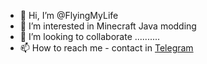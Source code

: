 - 👋 Hi, I’m @FlyingMyLife
- 👀 I’m interested in Minecraft Java modding
- 💞️ I’m looking to collaborate ..........
- 📫 How to reach me - contact in [Telegram](https://t.me/flyingmylife)
